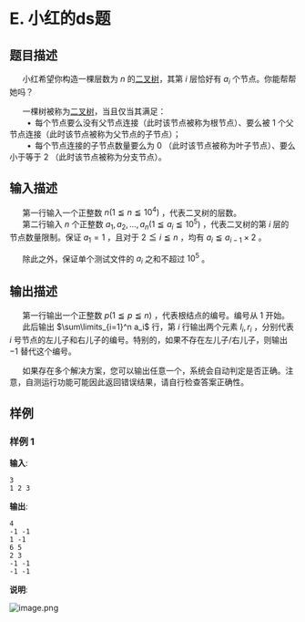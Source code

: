 # E. 小红的ds题

## 题目描述

$\hspace{15pt}$ 小红希望你构造一棵层数为 $n$ 的<u>二叉树</u>，其第 $i$ 层恰好有 $a_i$ 个节点。你能帮帮她吗？  

$\hspace{15pt}$ 一棵树被称为<u>二叉树</u>，当且仅当其满足：  
$\hspace{23pt}\bullet\,$ 每个节点要么没有父节点连接（此时该节点被称为根节点）、要么被 $1$ 个父节点连接（此时该节点被称为父节点的子节点）；  
$\hspace{23pt}\bullet\,$ 每个节点连接的子节点数量要么为 $0$ （此时该节点被称为叶子节点）、要么小于等于 $2$ （此时该节点被称为分支节点）。  


## 输入描述

$\hspace{15pt}$ 第一行输入一个正整数 $n \left(1 \leqq n \leqq 10^4\right)$ ，代表二叉树的层数。  
$\hspace{15pt}$ 第二行输入 $n$ 个正整数 $a_1,a_2,\dots,a_n \left(1 \leqq a_i \leqq 10^5\right)$ ，代表二叉树的第 $i$ 层的节点数量限制。保证 $a_1 = 1$ ，且对于 $2 \leqq i \leqq n$ ，均有 $a_i \leqq a_{i-1} \times 2$ 。  

$\hspace{15pt}$ 除此之外，保证单个测试文件的 $a_i$ 之和不超过 $10^5$ 。  


## 输出描述

$\hspace{15pt}$ 第一行输出一个正整数 $p \left(1 \leqq p \leqq n\right)$ ，代表根结点的编号。编号从 $1$ 开始。  
$\hspace{15pt}$ 此后输出 $\sum\limits_{i=1}^n a_i$ 行，第 $i$ 行输出两个元素 $l_i,r_i$ ，分别代表 $i$ 号节点的左儿子和右儿子的编号。特别的，如果不存在左儿子/右儿子，则输出 $-1$ 替代这个编号。  

$\hspace{15pt}$ 如果存在多个解决方案，您可以输出任意一个，系统会自动判定是否正确。注意，自测运行功能可能因此返回错误结果，请自行检查答案正确性。  


## 样例

### 样例 1
**输入**:
```
3
1 2 3
```

**输出**:
```
4
-1 -1
1 -1
6 5
2 3
-1 -1
-1 -1
```

**说明**:  

![image.png](https://uploadfiles.nowcoder.com/images/20250509/0_1746775610366/F144092F2E22BAFC37032980A8C24E7B)   


